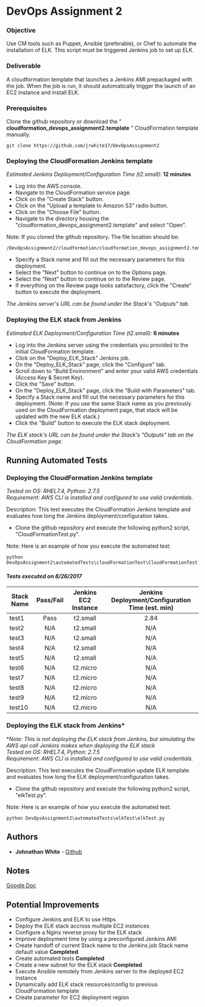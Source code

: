 # DevOps Assignment 2

### Objective
Use CM tools such as Puppet, Ansible (preferable), or Chef to automate the installation of ELK. This script must be triggered Jenkins job to set up ELK.
 
### Deliverable
A cloudformation template that launches a Jenkins AMI prepackaged with the job. When the job is run, it should automatically trigger the launch of an EC2 instance and install ELK.

### Prerequisites

Clone the github repository or download the "
**cloudformation_devops_assignment2.template**
" CloudFormation template manually.

```
git clone https://github.com/jrwhite17/DevOpsAssignment2
```

### Deploying the CloudFormation Jenkins template
*Estimated Jenkins Deployment/Configuration Time (t2.small):*
**12 minutes**

* Log into the AWS console.  
* Navigate to the CloudFormation service page.  
* Click on the "Create Stack" button.  
* Click on the "Upload a template to Amazon S3" radio button.  
* Click on the "Choose File" button.  
* Navigate to the directory housing the "cloudformation_devops_assignment2.template" and select "Open".

Note: If you cloned the github repository. The file location should be:
```
/DevOpsAssignment2/cloudformation/cloudformation_devops_assignment2.template
```

* Specify a Stack name and fill out the necessary parameters for this deployment.  
* Select the "Next" button to continue on to the Options page.  
* Select the "Next" button to continue on to the Review page.  
* If everything on the Review page looks satisfactory, click the "Create" button to execute the deployment.

*The Jenkins server's URL can be found under the Stack's "Outputs" tab.*

### Deploying the ELK stack from Jenkins
*Estimated ELK Deployment/Configuration Time (t2.small):*
**6 minutes**

* Log into the Jenkins server using the credentials you provided to the initial CloudFormation template.  
* Click on the "Deploy_ELK_Stack" Jenkins job.  
* On the "Deploy_ELK_Stack" page, click the "Configure" tab.  
* Scroll down to "Build Environment" and enter your valid AWS credentials (Access Key & Secret Key).  
* Click the "Save" button.  
* On the "Deploy_ELK_Stack" page, click the "Build with Parameters" tab.  
* Specify a Stack name and fill out the necessary parameters for this deployment. (Note: If you use the same Stack name as you previously used on the CloudFormation deployment page, that stack will be updated with the new ELK stack.)  
* Click the "Build" button to execute the ELK stack deployment.  

*The ELK stack's URL can be found under the Stack's "Outputs" tab on the CloudFormation page.*


## Running Automated Tests

### Deploying the CloudFormation Jenkins template
*Tested on OS: RHEL7.4, Python: 2.7.5*  
*Requirement: AWS CLI is installed and configured to use valid credentials.*  

Description: This test executes the CloudFormation Jenkins template and evaluates how long the Jenkins deployment/configuration takes.  

* Clone the github repository and execute the following python2 script, "CloudFormationTest.py".  

Note: Here is an example of how you execute the automated test:
```
python DevOpsAssignment2\automatedTests\cloudFormationTest\CloudFormationTest.py
```

#### Tests *executed on 8/26/2017*  
| Stack Name | Pass/Fail | Jenkins EC2 Instance | Jenkins Deployment/Configuration Time (est. min) |
|------------|:---------:|:--------------------:|:-------------------------------------------:|
| test1      | Pass      | t2.small             | 2.84                                       |
| test2      | N/A      | t2.small             | N/A                                       |
| test3      | N/A      | t2.small             | N/A                                       |
| test4      | N/A      | t2.small             | N/A                                       |
| test5      | N/A      | t2.small             | N/A                                       |
| test6      | N/A      | t2.micro             | N/A                                       |
| test7      | N/A      | t2.micro             | N/A                                       |
| test8      | N/A      | t2.micro             | N/A                                       |
| test9      | N/A      | t2.micro             | N/A                                       |
| test10      | N/A      | t2.micro             | N/A                                       |

### Deploying the ELK stack from Jenkins*
**Note: This is not deploying the ELK stack from Jenkins, but simulating the AWS api call Jenkins makes when deploying the ELK stack*  
*Tested on OS: RHEL7.4, Python: 2.7.5*  
*Requirement: AWS CLI is installed and configured to use valid credentials.*  

Description: This test executes the CloudFormation update ELK template and evaluates how long the ELK deployment/configuration takes.  

* Clone the github repository and execute the following python2 script, "elkTest.py".  

Note: Here is an example of how you execute the automated test:
```
python DevOpsAssignment2\automatedTests\elkTest\elkTest.py
```



## Authors

* **Johnathan White** - [Github](https://github.com/jrwhite17)

## Notes
[Google Doc](https://docs.google.com/document/d/1o1o_rkduFHuvIolAd8G8mSbP2x8Q9r0qlCpKwVkSWFo/edit?usp=sharing)

## Potential Improvements

* Configure Jenkins and ELK to use Https
* Deploy the ELK stack accross multiple EC2 instances
* Configure a Nginx reverse proxy for the ELK stack
* Improve deployment time by using a preconfigured Jenkins AMI
* Create handoff of current Stack name to the Jenkins job Stack name default value 
**Completed**
* Create automated tests
**Completed**
* Create a new subnet for the ELK stack 
**Completed**
* Execute Ansible remotely from Jenkins server to the deployed EC2 instance
* Dynamically add ELK stack resources/config to previous CloudFormation template  
* Create parameter for EC2 deployment region